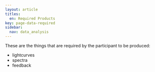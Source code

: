 ```yaml
---
layout: article
titles:
  en: Required Products
key: page-data-required
sidebar:
  nav: data_analysis
---
```


These are the things that are required by the participant to be produced:

- lightcurves
- spectra
- feedback
